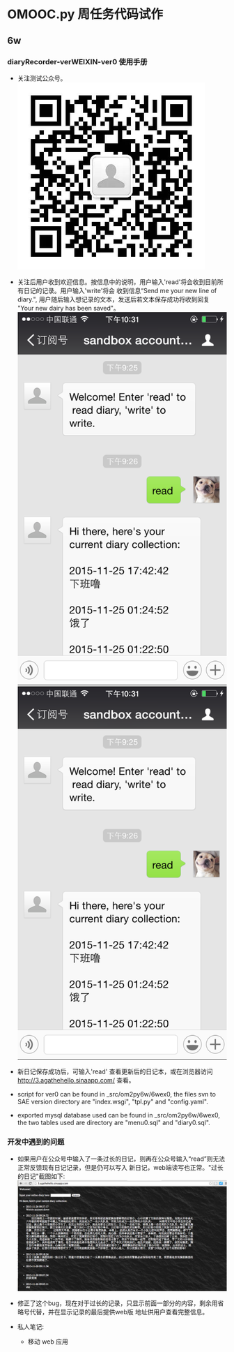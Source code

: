 # OMOOC.py 周任务代码试作

## 6w

### diaryRecorder-verWEIXIN-ver0 使用手册

- 关注测试公众号。
  ![snapshot1](/screenshots/QRcode.jpeg)

- 关注后用户收到欢迎信息。按信息中的说明，用户输入'read'将会收到目前所有日记的记录。用户输入'write'将会
  收到信息“Send me your new line of diary.", 用户随后输入想记录的文本，发送后若文本保存成功将收到回复
  "Your new dairy has been saved"。
  ![snapshot1](/screenshots/weixin_1.jpg)
  ![snapshot1](/screenshots/weixin_1.jpg)
  
- 新日记保存成功后，可输入'read' 查看更新后的日记本，或在浏览器访问 http://3.agathehello.sinaapp.com/
  查看。

- script for ver0 can be found in _src/om2py6w/6wex0, the files svn to SAE version 
  directory are "index.wsgi", "tpl.py" and "config.yaml".
  
- exported mysql database used can be found in _src/om2py6w/6wex0, the two tables used are
  directory are "menu0.sql" and "diary0.sql".
  
  
### 开发中遇到的问题

- 如果用户在公众号中输入了一条过长的日记，则再在公众号输入“read”则无法正常反馈现有日记记录，但是仍可以写入
  新日记，web端读写也正常。"过长的日记"截图如下:
  ![snapshot1](/screenshots/weixin_error.png)
  
- 修正了这个bug，现在对于过长的记录，只显示前面一部分的内容，剩余用省略号代替，并在显示记录的最后提供web版
  地址供用户查看完整信息。
  

- 私人笔记:
    + 移动 web 应用